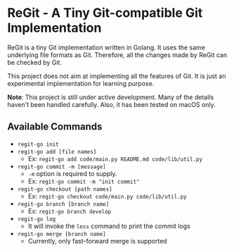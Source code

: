 # ReGit - A Tiny Git-compatible Git Implementation 

ReGit is a tiny Git implementation written in Golang. It uses the same underlying file formats as Git. Therefore, all the changes made by ReGit can be checked by Git.

This project does not aim at implementing all the features of Git. It is just an experimental implementation for learning purpose.

**Note**: This project is still under active development. Many of the details haven't been handled carefully. Also, it has been tested on macOS only.

## Available Commands

* `regit-go init`
* `regit-go add [file names]`
  * Ex: `regit-go add code/main.py README.md code/lib/util.py`
* `regit-go commit -m [message]`
  * `-m` option is required to supply.
  * Ex: `regit-go commit -m "init commit"`
* `regit-go checkout [path names]`
  * Ex: `regit-go checkout code/main.py code/lib/util.py`
* `regit-go branch [branch name]`
  * Ex: `regit-go branch develop`
* `regit-go log` 
  * It will invoke the `less` command to print the commit logs
* `regit-go merge [branch name]`
  * Currently, only fast-forward merge is supported
